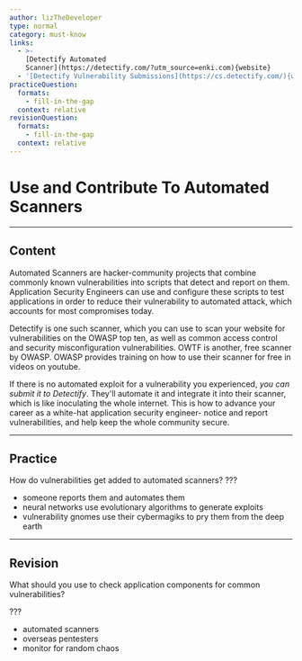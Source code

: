 ```yaml
---
author: lizTheDeveloper
type: normal
category: must-know
links:
  - >-
    [Detectify Automated
    Scanner](https://detectify.com/?utm_source=enki.com){website}
  - '[Detectify Vulnerability Submissions](https://cs.detectify.com/){website}'
practiceQuestion:
  formats:
    - fill-in-the-gap
  context: relative
revisionQuestion:
  formats:
    - fill-in-the-gap
  context: relative
---
```


# Use and Contribute To Automated Scanners


---

## Content

Automated Scanners are hacker-community projects that combine commonly known vulnerabilities into scripts that detect and report on them. Application Security Engineers can use and configure these scripts to test applications in order to reduce their vulnerability to automated attack, which accounts for most compromises today.

Detectify is one such scanner, which you can use to scan your website for vulnerabilities on the OWASP top ten, as well as common access control and security misconfiguration vulnerabilities. OWTF is another, free scanner by OWASP. OWASP provides training on how to use their scanner for free in videos on youtube.

If there is no automated exploit for a vulnerability you experienced, *you can submit it to Detectify*. They'll automate it and integrate it into their scanner, which is like inoculating the whole internet. This is how to advance your career as a white-hat application security engineer- notice and report vulnerabilities, and help keep the whole community secure.


---

## Practice

How do vulnerabilities get added to automated scanners?
???

- someone reports them and automates them
- neural networks use evolutionary algorithms to generate exploits
- vulnerability gnomes use their cybermagiks to pry them from the deep earth


---

## Revision

What should you use to check application components for common vulnerabilities?

???

- automated scanners
- overseas pentesters
- monitor for random chaos
